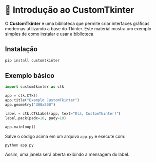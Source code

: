# 🎨 Introdução ao CustomTkinter

O **CustomTkinter** é uma biblioteca que permite criar interfaces gráficas modernas utilizando a base do Tkinter.
Este material mostra um exemplo simples de como instalar e usar a biblioteca.

## Instalação

```bash
pip install customtkinter
```

## Exemplo básico

```python
import customtkinter as ctk

app = ctk.CTk()
app.title("Exemplo CustomTkinter")
app.geometry("300x200")

label = ctk.CTkLabel(app, text="Olá, CustomTkinter!")
label.pack(padx=10, pady=10)

app.mainloop()
```

Salve o código acima em um arquivo `app.py` e execute com:

```bash
python app.py
```

Assim, uma janela será aberta exibindo a mensagem do label.
